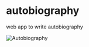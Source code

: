 # autobiography
web app to write autobiography

![Autobiography](https://contenthub-static.grammarly.com/blog/wp-content/uploads/2022/06/Memoir-vs.-Autobiography.jpg)
